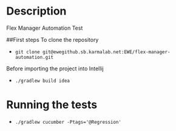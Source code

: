# Description
Flex Manager Automation Test

##First steps
To clone the repository

* `git clone git@ewegithub.sb.karmalab.net:EWE/flex-manager-automation.git`

Before importing the project into Intellij

* `./gradlew build idea`

# Running the tests
* `./gradlew cucumber -Ptags='@Regression'`

